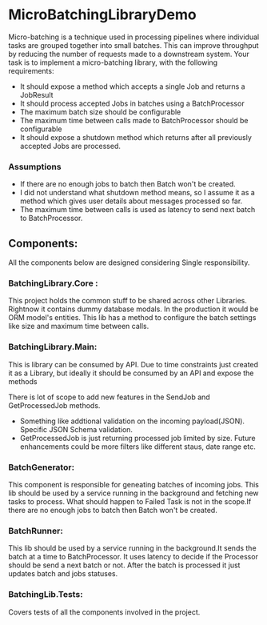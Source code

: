 # MicroBatchingLibraryDemo

Micro-batching is a technique used in processing pipelines where individual tasks are grouped
together into small batches. This can improve throughput by reducing the number of requests made
to a downstream system. Your task is to implement a micro-batching library, with the following
requirements:
- It should expose a method which accepts a single Job and returns a JobResult
- It should process accepted Jobs in batches using a BatchProcessor
- The maximum batch size should be configurable
- The maximum time between calls made to BatchProcessor should be configurable
- It should expose a shutdown method which returns after all previously accepted Jobs are
processed. 


### Assumptions
- If there are no enough jobs to batch then Batch won't be created.
- I did not understand what shutdown method means, so I assume it as a method which gives user details about messages processed so far.
- The maximum time between calls is used as latency to send next batch to BatchProcessor.

## Components:

All the components below are designed considering Single responsibility.

### BatchingLibrary.Core :
This project holds the common stuff to be shared across other Libraries. Rightnow it contains dummy database modals. In the production it would be ORM model's entities.
This lib has a method to configure the batch settings like size and  maximum time between calls.

### BatchingLibrary.Main: 
This is library can be consumed by API. Due to time constraints just created it as a Library, but ideally it should be consumed by an API and expose the methods

There is lot of scope to add new features in the SendJob and GetProcessedJob methods. 
- Something like addtional validation on the incoming payload(JSON). Specific JSON Schema validation.
- GetProcessedJob is just returning processed job limited by size. Future enhancements could be more filters like different staus, date range etc.

### BatchGenerator:
This component is responsible for geneating batches of incoming jobs. This lib should be used by a service running in the background and fetching new tasks to process.
What should happen to Failed Task is not in the scope.If there are no enough jobs to batch then Batch won't be created.

### BatchRunner:
This lib should be used by a service running in the background.It sends the batch at a time to BatchProcessor. It uses latency to decide if the Processor should be send a next batch or not. After the batch is processed it just updates batch and jobs statuses. 

### BatchingLib.Tests:
Covers tests of all the components involved in the project.
